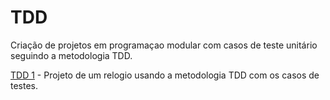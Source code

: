 # TDD
Criação de projetos em programaçao modular com casos de teste unitário seguindo a metodologia TDD.

[TDD 1](TDD1) - Projeto de um relogio usando a metodologia TDD com os casos de testes. 
